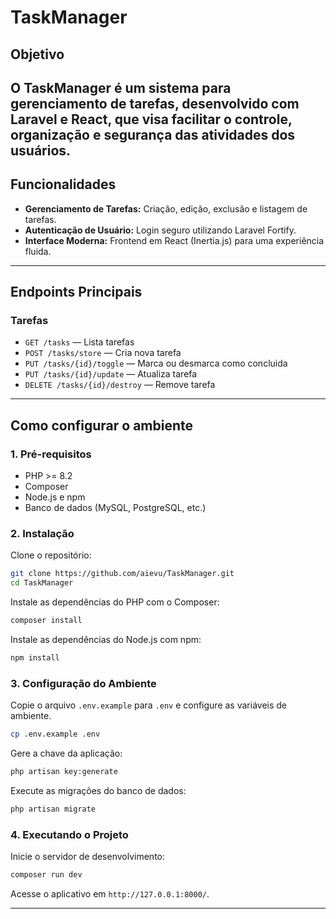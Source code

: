 # TaskManager

## Objetivo

O **TaskManager** é um sistema para gerenciamento de tarefas, desenvolvido com Laravel e React, que visa facilitar o controle, organização e segurança das atividades dos usuários.
---

## Funcionalidades

- **Gerenciamento de Tarefas:** Criação, edição, exclusão e listagem de tarefas.
- **Autenticação de Usuário:** Login seguro utilizando Laravel Fortify.
- **Interface Moderna:** Frontend em React (Inertia.js) para uma experiência fluida.

---

## Endpoints Principais

### Tarefas

- `GET /tasks` — Lista tarefas
- `POST /tasks/store` — Cria nova tarefa
- `PUT /tasks/{id}/toggle` — Marca ou desmarca como concluida
- `PUT /tasks/{id}/update` — Atualiza tarefa
- `DELETE /tasks/{id}/destroy` — Remove tarefa

---

## Como configurar o ambiente

### 1. Pré-requisitos

- PHP >= 8.2
- Composer
- Node.js e npm
- Banco de dados (MySQL, PostgreSQL, etc.)

### 2. Instalação

Clone o repositório:

```sh
git clone https://github.com/aievu/TaskManager.git
cd TaskManager
```

Instale as dependências do PHP com o Composer:

```sh
composer install
```

Instale as dependências do Node.js com npm:

```sh
npm install
```

### 3. Configuração do Ambiente

Copie o arquivo `.env.example` para `.env` e configure as variáveis de ambiente.

```sh
cp .env.example .env
```

Gere a chave da aplicação:

```sh
php artisan key:generate
```

Execute as migrações do banco de dados:

```sh
php artisan migrate
```

### 4. Executando o Projeto

Inicie o servidor de desenvolvimento:

```sh
composer run dev
```

Acesse o aplicativo em `http://127.0.0.1:8000/`.

---
